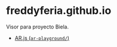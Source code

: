 # freddyferia.github.io

Visor para proyecto Biela.

- [AR.js (`ar-playground/`)](https://github.com/freddyferia/freddyferia.github.io/tree/master/ar-playground)
